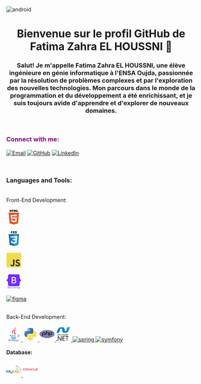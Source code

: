<img src="https://gamingcampus.fr/wp-content/uploads/2020/05/header-article-De%CC%81veloppeur-de-jeux-video.png" alt="android" width="70%" height="70%"/>


<h1 align="center">Bienvenue sur le profil GitHub de Fatima Zahra EL HOUSSNI 👋</h1>
<h3 align="center">Salut! Je m'appelle Fatima Zahra EL HOUSSNI, une élève ingénieure en génie informatique à l'ENSA Oujda, passionnée par la résolution de problèmes complexes et par l'exploration des nouvelles technologies. Mon parcours dans le monde de la programmation et du développement a été enrichissant, et je suis toujours avide d'apprendre et d'explorer de nouveaux domaines.</h3><br/>

<h3 align="left" style="color:purple;">Connect with me:</h3>
<p align="left">
    <a href="mailto:elhossnifatimazahra@gmail.com" target="_blank"><img align="center" src="https://cdn4.iconfinder.com/data/icons/social-media-logos-6/512/112-gmail_email_mail-512.png" alt="Email" height="30" width="40" /></a>
    <a href="https://github.com/fatimazahraelhoussni" target="_blank"><img align="center" src="https://raw.githubusercontent.com/rahuldkjain/github-profile-readme-generator/master/src/images/icons/Social/github.svg" alt="GitHub" height="30" width="40" /></a>
    <a href="https://linkedin.com/in/https://www.linkedin.com/in/fatima-zahra-el-houssni/" target="_blank"><img align="center" src="https://raw.githubusercontent.com/rahuldkjain/github-profile-readme-generator/master/src/images/icons/Social/linked-in-alt.svg" alt="LinkedIn" height="30" width="40" /></a>
</p>

<br/>
<h3>Languages and Tools:</h3>
<p>
    <br/>
  Front-End Development:<br><br/>
  <a href="https://www.w3schools.com/html/" target="_blank" rel="noreferrer"> <img src="https://raw.githubusercontent.com/devicons/devicon/master/icons/html5/html5-original-wordmark.svg" alt="html5" width="40" height="40"/> </a>

  <a href="https://www.w3schools.com/css/" target="_blank" rel="noreferrer"> <img src="https://raw.githubusercontent.com/devicons/devicon/master/icons/css3/css3-original-wordmark.svg" alt="css3" width="40" height="40"/> </a>
  
  <a href="https://developer.mozilla.org/en-US/docs/Web/JavaScript" target="_blank" rel="noreferrer"> <img src="https://raw.githubusercontent.com/devicons/devicon/master/icons/javascript/javascript-original.svg" alt="javascript" width="40" height="40"/> </a>
  
  <a href="https://getbootstrap.com" target="_blank" rel="noreferrer"> <img src="https://raw.githubusercontent.com/devicons/devicon/master/icons/bootstrap/bootstrap-plain-wordmark.svg" alt="bootstrap" width="40" height="40"/> </a>
  
  <a href="https://www.figma.com/" target="_blank" rel="noreferrer"> <img src="https://www.vectorlogo.zone/logos/figma/figma-icon.svg" alt="figma" width="40" height="40"/> </a><br><br/>

  Back-End Development:<br><br/>
  <a href="https://www.java.com" target="_blank" rel="noreferrer"> <img src="https://raw.githubusercontent.com/devicons/devicon/master/icons/java/java-original.svg" alt="java" width="40" height="40"/> </a>
  <a href="https://www.python.org" target="_blank" rel="noreferrer"> <img src="https://raw.githubusercontent.com/devicons/devicon/master/icons/python/python-original.svg" alt="python" width="40" height="40"/> </a>
  <a href="https://www.php.net" target="_blank" rel="noreferrer"> <img src="https://raw.githubusercontent.com/devicons/devicon/master/icons/php/php-original.svg" alt="php" width="40" height="40"/> </a>
  <a href="https://dotnet.microsoft.com/en-us/" target="_blank" rel="noreferrer"> <img src="https://raw.githubusercontent.com/devicons/devicon/master/icons/dot-net/dot-net-original-wordmark.svg" alt="dotnet" width="40" height="40"/> </a>
  <a href="https://spring.io/" target="_blank" rel="noreferrer"> <img src="https://www.vectorlogo.zone/logos/springio/springio-icon.svg" alt="spring" width="40" height="40"/> </a>
  <a href="https://symfony.com" target="_blank" rel="noreferrer"> <img src="https://symfony.com/logos/symfony_black_03.svg" alt="symfony" width="40" height="40"/> </a><br>
<br/>
  **Database:**<br><br/>
  <a href="https://www.mysql.com/" target="_blank" rel="noreferrer"> <img src="https://raw.githubusercontent.com/devicons/devicon/master/icons/mysql/mysql-original-wordmark.svg" alt="mysql" width="40" height="40"/> </a>
  <a href="https://www.oracle.com/" target="_blank" rel="noreferrer"> <img src="https://raw.githubusercontent.com/devicons/devicon/master/icons/oracle/oracle-original.svg" alt="oracle" width="40" height/><br/>
